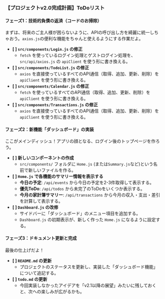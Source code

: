 
### **【プロジェクトv2.0完成計画】ToDoリスト**

#### **フェーズ1：技術的負債の返済（コードのお掃除）**

まずは、将来のご主人様が困らないように、APIの呼び出し方を綺麗に統一しちゃおう。`axios.js`の便利な機能をちゃんと使えるようにする作業だよ。

* **[ ] `src/components/Login.js` の修正**
    * `fetch` を使っているログイン処理とゲストログイン処理を、`src/api/axios.js` の `apiClient` を使う形に書き換える。
* **[ ] `src/components/TodoList.js` の修正**
    * `axios` を直接使っているすべてのAPI通信（取得、追加、更新、削除）を `apiClient` を使う形に書き換える。
* **[ ] `src/components/Calendar.js` の修正**
    * `fetch` を使っているすべてのAPI通信（取得、追加、更新、削除）を `apiClient` を使う形に書き換える。
* **[ ] `src/components/Transactions.js` の修正**
    * `axios` を直接使っているすべてのAPI通信（取得、追加、更新、削除）を `apiClient` を使う形に書き換える。

#### **フェーズ2：新機能「ダッシュボード」の実装**

ここがメインディッシュ！アプリの顔となる、ログイン後のトップページを作ろう。

* **[ ] 新しいコンポーネントの作成**
    * `src/components/` フォルダに `Home.js` (または`Summary.js`など)という名前で新しいファイルを作る。
* **[ ] `Home.js` で各機能のサマリー情報を表示する**
    * **今日の予定**: `/api/events` から今日の予定を2-3件取得して表示する。
    * **優先ToDo**: `/api/todos` から未完了のToDoをいくつか表示する。
    * **今月の家計簿サマリー**: `/api/transactions` から今月の収入・支出・差引を計算して表示する。
* **[ ] `Dashboard.js` の改修**
    * サイドバーに「ダッシュボード」のメニュー項目を追加する。
    * `Dashboard.js` の初期表示が、新しく作った `Home.js` になるように設定する。

#### **フェーズ3：ドキュメント更新と完成**

最後の仕上げだよ！

* **[ ] `README.md` の更新**
    * プロジェクトのステータスを更新し、実装した「ダッシュボード機能」について追記する。
* **[ ] `todo.md` の更新**
    * 今回実装しなかったアイデアを「v2.1以降の展望」みたいに残しておくと、次への楽しみが広がるかも。
